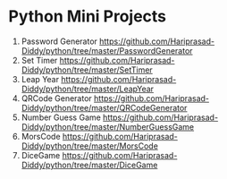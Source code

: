 # Python Mini Projects

1. Password Generator https://github.com/Hariprasad-Diddy/python/tree/master/PasswordGenerator
2. Set Timer https://github.com/Hariprasad-Diddy/python/tree/master/SetTimer
3. Leap Year https://github.com/Hariprasad-Diddy/python/tree/master/LeapYear
4. QRCode Generator https://github.com/Hariprasad-Diddy/python/tree/master/QRCodeGenerator
5. Number Guess Game https://github.com/Hariprasad-Diddy/python/tree/master/NumberGuessGame
6. MorsCode https://github.com/Hariprasad-Diddy/python/tree/master/MorsCode
7. DiceGame https://github.com/Hariprasad-Diddy/python/tree/master/DiceGame

